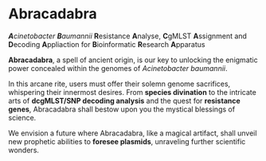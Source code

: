 # Abracadabra

***A****cinetobacter* ***B****aumannii* **R**esistance **A**nalyse, **C**gMLST **A**ssignment and **D**ecoding **A**ppliaction for **B**ioinformatic **R**esearch **A**pparatus

**Abracadabra**, a spell of ancient origin, is our key to unlocking the enigmatic power concealed within the genomes of *Acinetobacter baumannii*.

In this arcane rite, users must offer their solemn genome sacrifices, whispering their innermost desires. From **species divination** to the intricate arts of **dcgMLST/SNP decoding analysis** and the quest for **resistance genes**, Abracadabra shall bestow upon you the mystical blessings of science.

We envision a future where Abracadabra, like a magical artifact, shall unveil new prophetic abilities to **foresee plasmids**, unraveling further scientific wonders.
